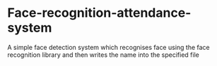 # Face-recognition-attendance-system
A simple face detection system which recognises face using the face recognition library and then writes the name into the specified file
